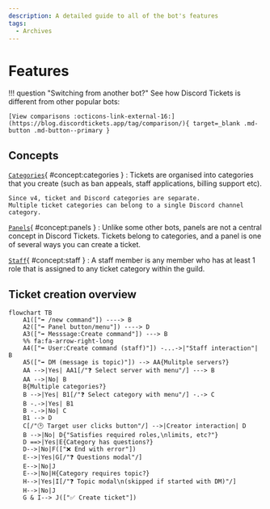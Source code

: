 ```yaml
---
description: A detailed guide to all of the bot's features
tags:
  - Archives
---
```


# Features

!!! question "Switching from another bot?"
	See how Discord Tickets is different from other popular bots:

	[View comparisons :octicons-link-external-16:](https://blog.discordtickets.app/tag/comparison/){ target=_blank .md-button .md-button--primary }

## Concepts

[`Categories`](#concept:categories){ #concept:categories }
:   Tickets are organised into categories that you create (such as ban appeals, staff applications, billing support etc).

	Since v4, ticket and Discord categories are separate.
	Multiple ticket categories can belong to a single Discord channel category.

[`Panels`](#concept:panels){ #concept:panels }
:   Unlike some other bots, panels are not a central concept in Discord Tickets.
	Tickets belong to categories, and a panel is one of several ways you can create a ticket.

[`Staff`](#concept:staff){ #concept:staff }
:	A staff member is any member who has at least 1 role that is assigned to any ticket category within the guild.


## Ticket creation overview

```mermaid
flowchart TB
    A1(["➡️ /new command"]) ----> B
    A2(["➡️ Panel button/menu"]) ----> D
    A3(["➡️ Messsage:Create command"]) ---> B
    %% fa:fa-arrow-right-long
    A4(["➡️ User:Create command (staff)"]) -...->|"Staff interaction"| B
    A5(["➡️ DM (message is topic)"]) --> AA{Mulitple servers?}
    AA -->|Yes| AA1[/"❓ Select server with menu"/] ---> B
    AA -->|No| B
    B{Multiple categories?}
    B -->|Yes| B1[/"❓ Select category with menu"/] -.-> C
    B -.->|Yes| B1
    B -.->|No| C
    B1 --> D
    C[/"🕑 Target user clicks button"/] -->|Creator interaction| D
    B -->|No| D{"Satisfies required roles,\nlimits, etc?"}
    D ==>|Yes|E{Category has questions?}
    D-->|No|F(["❌ End with error"])
    E-->|Yes|G[/"❓ Questions modal"/]
    E-->|No|J
    E-->|No|H{Category requires topic?}
    H-->|Yes|I[/"❓ Topic modal\n(skipped if started with DM)"/]
    H-->|No|J
    G & I--> J(["✅ Create ticket"])
```
